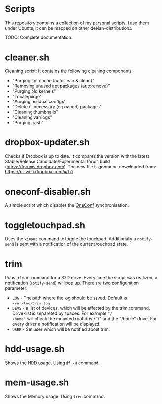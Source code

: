 Scripts
=======
This repository contains a collection of my personal scripts. I use them under Ubuntu, it can be mapped on other debian-distributions.

TODO: Complete documentation.

cleaner.sh
==========
Cleaning script:
It contains the following cleaning components:
- "Purging apt cache (autoclean & clean)"
- "Removing unused apt packages (autoremove)"
- "Purging old kernels"
- "Localepurge"
- "Purging residual configs"
- "Delete unnecessary (orphaned) packages"
- "Cleaning thumbnails"
- "Cleaning var/logs"
- "Purging trash"

dropbox-updater.sh
==================
Checks if Dropbox is up to date. It compares the version with the latest Stable/Release Candidate/Experimental forum build (https://forums.dropbox.com). The new file is gonna be downloaded from: https://dl-web.dropbox.com/u/17/

oneconf-disabler.sh
===================
A simple script which disables the <a href="https://wiki.ubuntu.com/OneConf">OneConf</a> synchronisation.

toggletouchpad.sh
=================
Uses the <code>xinput</code> command to toggle the touchpad. Additionally a <code>notify-send</code> is sent with a notification of the current touchpad state.

trim
====
Runs a trim command for a SSD drive. Every time the script was realized, a notification (<code>notify-send</code>) will pop up.
There are two configuration parameter:
- <code>LOG</code> - The path where the log should be saved. Default is <code>/var/log/trim.log</code>
- <code>DEVS</code> - a list of devices, which will be affected by the trim command. Drive-list is separeted by spaces. For example <code>"/ /home"</code> will check the mounted root drive "/" and the "/home" drive. For every driver a notification will be displayed.
- <code>USER</code> - Set user which will be notified about trim.

hdd-usage.sh
============
Shows the HDD usage. Using <CODE>df -H</CODE> command.

mem-usage.sh
============
Shows the Memory usage. Using <CODE>free</CODE> command.
